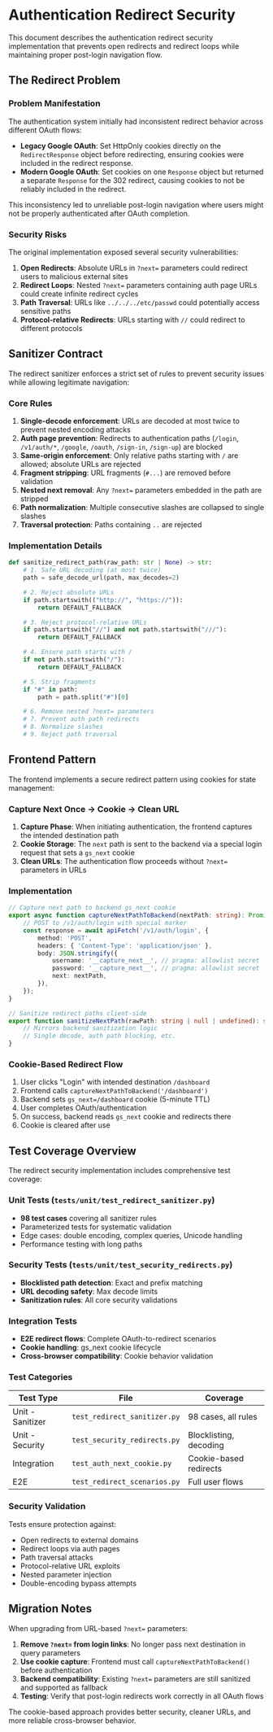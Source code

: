 # Authentication Redirect Security

This document describes the authentication redirect security implementation that prevents open redirects and redirect loops while maintaining proper post-login navigation flow.

## The Redirect Problem

### Problem Manifestation

The authentication system initially had inconsistent redirect behavior across different OAuth flows:

- **Legacy Google OAuth**: Set HttpOnly cookies directly on the `RedirectResponse` object before redirecting, ensuring cookies were included in the redirect response.
- **Modern Google OAuth**: Set cookies on one `Response` object but returned a separate `Response` for the 302 redirect, causing cookies to not be reliably included in the redirect.

This inconsistency led to unreliable post-login navigation where users might not be properly authenticated after OAuth completion.

### Security Risks

The original implementation exposed several security vulnerabilities:

1. **Open Redirects**: Absolute URLs in `?next=` parameters could redirect users to malicious external sites
2. **Redirect Loops**: Nested `?next=` parameters containing auth page URLs could create infinite redirect cycles
3. **Path Traversal**: URLs like `../../../etc/passwd` could potentially access sensitive paths
4. **Protocol-relative Redirects**: URLs starting with `//` could redirect to different protocols

## Sanitizer Contract

The redirect sanitizer enforces a strict set of rules to prevent security issues while allowing legitimate navigation:

### Core Rules

1. **Single-decode enforcement**: URLs are decoded at most twice to prevent nested encoding attacks
2. **Auth page prevention**: Redirects to authentication paths (`/login`, `/v1/auth/*`, `/google`, `/oauth`, `/sign-in`, `/sign-up`) are blocked
3. **Same-origin enforcement**: Only relative paths starting with `/` are allowed; absolute URLs are rejected
4. **Fragment stripping**: URL fragments (`#...`) are removed before validation
5. **Nested next removal**: Any `?next=` parameters embedded in the path are stripped
6. **Path normalization**: Multiple consecutive slashes are collapsed to single slashes
7. **Traversal protection**: Paths containing `..` are rejected

### Implementation Details

```python
def sanitize_redirect_path(raw_path: str | None) -> str:
    # 1. Safe URL decoding (at most twice)
    path = safe_decode_url(path, max_decodes=2)

    # 2. Reject absolute URLs
    if path.startswith(("http://", "https://")):
        return DEFAULT_FALLBACK

    # 3. Reject protocol-relative URLs
    if path.startswith("//") and not path.startswith("///"):
        return DEFAULT_FALLBACK

    # 4. Ensure path starts with /
    if not path.startswith("/"):
        return DEFAULT_FALLBACK

    # 5. Strip fragments
    if "#" in path:
        path = path.split("#")[0]

    # 6. Remove nested ?next= parameters
    # 7. Prevent auth path redirects
    # 8. Normalize slashes
    # 9. Reject path traversal
```

## Frontend Pattern

The frontend implements a secure redirect pattern using cookies for state management:

### Capture Next Once → Cookie → Clean URL

1. **Capture Phase**: When initiating authentication, the frontend captures the intended destination path
2. **Cookie Storage**: The `next` path is sent to the backend via a special login request that sets a `gs_next` cookie
3. **Clean URLs**: The authentication flow proceeds without `?next=` parameters in URLs

### Implementation

```typescript
// Capture next path to backend gs_next cookie
export async function captureNextPathToBackend(nextPath: string): Promise<void> {
    // POST to /v1/auth/login with special marker
    const response = await apiFetch('/v1/auth/login', {
        method: 'POST',
        headers: { 'Content-Type': 'application/json' },
        body: JSON.stringify({
            username: '__capture_next__', // pragma: allowlist secret
            password: '__capture_next__', // pragma: allowlist secret
            next: nextPath,
        }),
    });
}

// Sanitize redirect paths client-side
export function sanitizeNextPath(rawPath: string | null | undefined): string {
    // Mirrors backend sanitization logic
    // Single decode, auth path blocking, etc.
}
```

### Cookie-Based Redirect Flow

1. User clicks "Login" with intended destination `/dashboard`
2. Frontend calls `captureNextPathToBackend('/dashboard')`
3. Backend sets `gs_next=/dashboard` cookie (5-minute TTL)
4. User completes OAuth/authentication
5. On success, backend reads `gs_next` cookie and redirects there
6. Cookie is cleared after use

## Test Coverage Overview

The redirect security implementation includes comprehensive test coverage:

### Unit Tests (`tests/unit/test_redirect_sanitizer.py`)

- **98 test cases** covering all sanitizer rules
- Parameterized tests for systematic validation
- Edge cases: double encoding, complex queries, Unicode handling
- Performance testing with long paths

### Security Tests (`tests/unit/test_security_redirects.py`)

- **Blocklisted path detection**: Exact and prefix matching
- **URL decoding safety**: Max decode limits
- **Sanitization rules**: All core security validations

### Integration Tests

- **E2E redirect flows**: Complete OAuth-to-redirect scenarios
- **Cookie handling**: gs_next cookie lifecycle
- **Cross-browser compatibility**: Cookie behavior validation

### Test Categories

| Test Type | File | Coverage |
|-----------|------|----------|
| Unit - Sanitizer | `test_redirect_sanitizer.py` | 98 cases, all rules |
| Unit - Security | `test_security_redirects.py` | Blocklisting, decoding |
| Integration | `test_auth_next_cookie.py` | Cookie-based redirects |
| E2E | `test_redirect_scenarios.py` | Full user flows |

### Security Validation

Tests ensure protection against:
- Open redirects to external domains
- Redirect loops via auth pages
- Path traversal attacks
- Protocol-relative URL exploits
- Nested parameter injection
- Double-encoding bypass attempts

## Migration Notes

When upgrading from URL-based `?next=` parameters:

1. **Remove `?next=` from login links**: No longer pass next destination in query parameters
2. **Use cookie capture**: Frontend must call `captureNextPathToBackend()` before authentication
3. **Backend compatibility**: Existing `?next=` parameters are still sanitized and supported as fallback
4. **Testing**: Verify that post-login redirects work correctly in all OAuth flows

The cookie-based approach provides better security, cleaner URLs, and more reliable cross-browser behavior.
